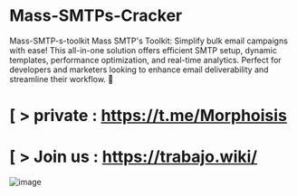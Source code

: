 # Mass-SMTPs-Cracker
Mass-SMTP-s-toolkit Mass SMTP's Toolkit: Simplify bulk email campaigns with ease! This all-in-one solution offers efficient SMTP setup, dynamic templates, performance optimization, and real-time analytics. Perfect for developers and marketers looking to enhance email deliverability and streamline their workflow. 🚀
# [ > private : https://t.me/Morphoisis
# [ > Join us : https://trabajo.wiki/


![image](https://github.com/user-attachments/assets/e70bf546-8f64-46a0-b2ab-4c1fb61a872d)
